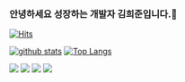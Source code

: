### 안녕하세요 성장하는 개발자 김희준입니다.👋
[![Hits](https://hits.seeyoufarm.com/api/count/incr/badge.svg?url=https%3A%2F%2Fgithub.com%2FheeJNa)](https://hits.seeyoufarm.com)
<!--
**shinplest/shinplest** is a ✨ _special_ ✨ repository because its `README.md` (this file) appears on your GitHub profile.

Here are some ideas to get you started:

- 🔭 I’m currently working on ...
- 🌱 I’m currently learning ...
- 👯 I’m looking to collaborate on ...
- 🤔 I’m looking for help with ...
- 💬 Ask me about ...
- 📫 How to reach me: ...
- 😄 Pronouns: ...
- ⚡ Fun fact: ...
-->

[![github stats](https://github-readme-stats.vercel.app/api?username=heeJNa&show_icons=true&hide_border=true)](https://github.com/heeJNa)
[![Top Langs](https://github-readme-stats.vercel.app/api/top-langs/?username=heeJNa&layout=compact)](https://github.com/heeJNa)

<a href="" target="_blank"><img src="https://img.shields.io/badge/Android-3DDC84?style=flat-square&logo=Android&logoColor=white"/></a>
<a href="" target="_blank"><img src="https://img.shields.io/badge/JAVA-007396?style=flat-square&logo=Java&logoColor=white"/></a>
<a href="" target="_blank"><img src="https://img.shields.io/badge/Kotlin-0095D5?style=flat-square&logo=Kotlin&logoColor=white"/></a>
<a href="" target="_blank"><img src="https://img.shields.io/badge/Python-3776AB?style=flat-square&logo=Python&logoColor=white"/></a>
